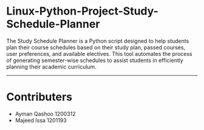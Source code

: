 # Linux-Python-Project-Study-Schedule-Planner
The Study Schedule Planner is a Python script designed to help students plan their course schedules based on their study plan, passed courses, user preferences, and available electives. This tool automates the process of generating semester-wise schedules to assist students in efficiently planning their academic curriculum.

-------------------------------------------------------------

# Contributers
 * Ayman Qashoo 1200312
 * Majeed Issa  1201193
